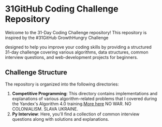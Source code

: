 # 31GitHub Coding Challenge Repository

Welcome to the 31-Day Coding Challenge repository! This repository is inspired by the #31GitHub GrowthHungry Challenge

designed to help you improve your coding skills by providing a structured 31-day challenge covering various algorithms, data structures, common interview questions, and web-development projects for beginners.

## Challenge Structure

The repository is organized into the following directories:

1. **Competitive Programming**: This directory contains implementations and explanations of various algorithm-related problems that I covered during the Yandex's Algorithm 4.0 training.[More here](https://yandex.ru/yaintern/algorithm-training)
NO WAR. NO COLONIALISM. SLAVA UKRAINE. 
2. **Py Interview**: Here, you'll find a collection of common interview questions along with solutions and explanations.
